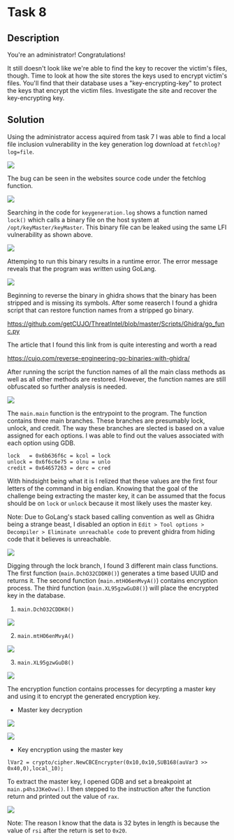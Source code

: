 # Task 8

## Description

You're an administrator! Congratulations!

It still doesn't look like we're able to find the key to recover the victim's files, though. Time to look at how the site stores the keys used to encrypt victim's files. You'll find that their database uses a "key-encrypting-key" to protect the keys that encrypt the victim files. Investigate the site and recover the key-encrypting key.

## Solution

Using the administrator access aquired from task 7 I was able to find a local file inclusion vulnerability in the key generation log download at `fetchlog?log=file`.

![](./img/lfi.png)

The bug can be seen in the websites source code under the fetchlog function.

![](./img/fetchlog.png)

Searching in the code for `keygeneration.log` shows a function named `lock()` which calls a binary file on the host system at `/opt/keyMaster/keyMaster`. This binary file can be leaked using the same LFI vulnerability as shown above.

![](./img/download.png)

Attemping to run this binary results in a runtime error. The error message reveals that the program was written using GoLang.

![](./img/runtimeerror.png)

Beginning to reverse the binary in ghidra shows that the binary has been stripped and is missing its symbols. After some reaserch I found a ghidra script that can restore function names from a stripped go binary.

https://github.com/getCUJO/ThreatIntel/blob/master/Scripts/Ghidra/go_func.py

The article that I found this link from is quite interesting and worth a read

https://cujo.com/reverse-engineering-go-binaries-with-ghidra/

After running the script the function names of all the main class methods as well as all other methods are restored. However, the function names are still obfuscated so further analysis is needed.

![](./img/restoredfunctions.png)

The `main.main` function is the entrypoint to the program. The function contains three main branches. These branches are presumably lock, unlock, and credit. The way these branches are slected is based on a value assigned for each options. I was able to find out the values associated with each option using GDB.

```
lock   = 0x6b636f6c = kcol = lock
unlock = 0x6f6c6e75 = olnu = unlo
credit = 0x64657263 = derc = cred
```

With hindsight being what it is I relized that these values are the first four letters of the command in big endian. Knowing that the goal of the challenge being extracting the master key, it can be assumed that the focus should be on `lock` or `unlock` because it most likely uses the master key.

Note: Due to GoLang's stack based calling convention as well as Ghidra being a strange beast, I disabled an option in `Edit > Tool options > Decompiler > Eliminate unreachable code` to prevent ghidra from hiding code that it believes is unreachable.

![](./img/unreachable.png)

Digging through the lock branch, I found 3 different main class functions. The first function (`main.DchO32CDDK0()`) generates a time based UUID and returns it. The second function (`main.mtHO6enMvyA()`) contains encryption process. The third function (`main.XL95gzwGuD8()`) will place the encrypted key in the database.

1. `main.DchO32CDDK0()`

![](./img/genkey.png)

2. `main.mtHO6enMvyA()`

![](./img/encrpyt.png)

3. `main.XL95gzwGuD8()`

![](./img/database.png)

The encryption function contains processes for decyrpting a master key and using it to encrypt the generated encryption key.

- Master key decryption

![](./img/decryptmaster1.png)

![](./img/decryptmaster2.png)

- Key encryption using the master key

`lVar2 = crypto/cipher.NewCBCEncrypter(0x10,0x10,SUB168(auVar3 >> 0x40,0),local_10);`

To extract the master key, I opened GDB and set a breakpoint at `main.p4hsJ3KeOvw()`. I then stepped to the instruction after the function return and printed out the value of `rax`.

![](./img/masterkey.png)

Note: The reason I know that the data is 32 bytes in length is because the value of `rsi` after the return is set to `0x20`.
